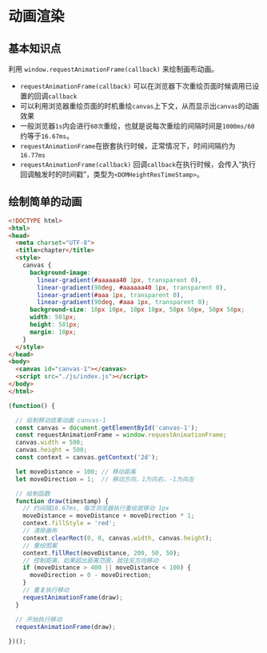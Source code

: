 # 动画渲染

## 基本知识点

利用 `window.requestAnimationFrame(callback)` 来绘制画布动画。

- `requestAnimationFrame(callback)` 可以在浏览器下次重绘页面时候调用已设置的回调`callback`
- 可以利用浏览器重绘页面的时机重绘`canvas`上下文，从而显示出`canvas`的动画效果
- 一般浏览器`1s`内会进行`60次`重绘，也就是说每次重绘的间隔时间是`1000ms/60`约等于`16.67ms`。
- `requestAnimationFrame`在嵌套执行时候，正常情况下，时间间隔约为 `16.77ms`
- `requestAnimationFrame(callback)` 回调`callback`在执行时候，会传入“执行回调触发时的时间戳”，类型为`<DOMHeightResTimeStamp>`。


## 绘制简单的动画


```html
<!DOCTYPE html>
<html>
<head>
  <meta charset="UTF-8">
  <title>chapter</title>
  <style>
    canvas {
      background-image:
        linear-gradient(#aaaaaa40 1px, transparent 0),
        linear-gradient(90deg, #aaaaaa40 1px, transparent 0),
        linear-gradient(#aaa 1px, transparent 0),
        linear-gradient(90deg, #aaa 1px, transparent 0);
      background-size: 10px 10px, 10px 10px, 50px 50px, 50px 50px;
      width: 501px;
      height: 501px;
      margin: 10px;
    }
  </style>
</head>
<body>
  <canvas id="canvas-1"></canvas>
  <script src="./js/index.js"></script>
</body>
</html>
```

```js
(function() {

  // 绘制移动效果动画 canvas-1
  const canvas = document.getElementById('canvas-1');
  const requestAnimationFrame = window.requestAnimationFrame;
  canvas.width = 500;
  canvas.height = 500;
  const context = canvas.getContext('2d');

  let moveDistance = 100; // 移动距离
  let moveDirection = 1;  // 移动方向，1为向右，-1为向左

  // 绘制函数
  function draw(timestamp) {
    // 约间隔16.67ms, 每次浏览器执行重绘就移动 1px
    moveDistance = moveDistance + moveDirection * 1;
    context.fillStyle = 'red';
    // 清除画布
    context.clearRect(0, 0, canvas.width, canvas.height);
    // 重绘图案
    context.fillRect(moveDistance, 200, 50, 50);
    // 控制距离，如果超出距离范围，就往反方向移动
    if (moveDistance > 400 || moveDistance < 100) {
      moveDirection = 0 - moveDirection;
    }
    // 重复执行移动
    requestAnimationFrame(draw);
  }

  // 开始执行移动
  requestAnimationFrame(draw);
  
})();
```

